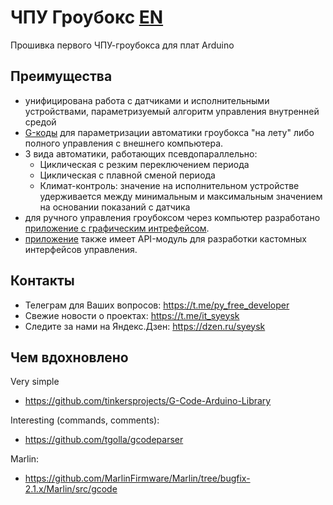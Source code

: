 # ЧПУ Гроубокс [EN](README.md)

Прошивка первого ЧПУ-гроубокса для плат Arduino

## Преимущества

- унифицирована работа с датчиками и исполнительными устройствами, параметризуемый алгоритм управления внутренней средой
- [G-коды](GCODE.md) для параметризации автоматики гроубокса "на лету" либо полного управления с внешнего компьютера.
- 3 вида автоматики, работающих псевдопараллельно:
  - Циклическая с резким переключением периода
  - Циклическая с плавной сменой периода
  - Климат-контроль: значение на исполнительном устройстве удерживается между минимальным и максимальным значением на основании показаний с датчика 
- для ручного управления гроубоксом через компьютер разработано [приложение с графическим интрефейсом](https://github.com/syeysk/sy-cnc-growbox-py).
- [приложение](https://github.com/syeysk/sy-cnc-growbox-py) также имеет API-модуль для разработки кастомных интерфейсов управления.

## Контакты

- Телеграм для Ваших вопросов: https://t.me/py_free_developer
- Свежие новости о проектах: https://t.me/it_syeysk
- Следите за нами на Яндекс.Дзен: https://dzen.ru/syeysk

## Чем вдохновлено

Very simple
- https://github.com/tinkersprojects/G-Code-Arduino-Library

Interesting (commands, comments):
- https://github.com/tgolla/gcodeparser

Marlin:
- https://github.com/MarlinFirmware/Marlin/tree/bugfix-2.1.x/Marlin/src/gcode

